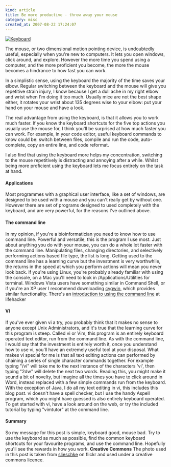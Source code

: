 ```yaml
--- 
kind: article
title: Be more productive - throw away your mouse
category: misc
created_at: 2007-08-22 17:24:07
---
```

<a href="http://www.flickr.com/photos/slieschke/253702780/"><img src="http://www.bioinformaticszen.com/wp-content/uploads/2007/08/keyboard1.jpg" alt="Keyboard" /></a>

The mouse, or two dimensional motion pointing device, is undoubtedly useful, especially when you're new to computers. It lets you open windows, click around, and explore. However the more time you spend using a computer, and the more proficient you become, the more the mouse becomes a hindrance to how fast you can work.

<!--more-->
In a simplistic sense, using the keyboard the majority of the time saves your elbow. Regular switching between the keyboard and the mouse will give you repetitive strain injury, I know because I get a dull ache in my right elbow and wrist when I'm doing it too much. Usually mice are not the best shape either, it rotates your wrist about 135 degrees wise to your elbow: put your hand on your mouse and have a look.

The real advantage from using the keyboard, is that it allows you to work much faster. If you know the keyboard shortcuts for the five top actions you usually use the mouse for, I think you'll be surprised at how much faster you can work. For example, in your code editor, useful keyboard commands to know could be: switch between files, compile and run the code, auto-complete, copy an entire line, and code reformat.

I also find that using the keyboard more helps my concentration, switching to the mouse repetitively is distracting and annoying after a while. Whilst being more proficient using the keyboard lets me focus entirely on the task at hand.
<h4> Applications</h4>
Most programmes with a graphical user interface, like a set of windows, are designed to be used with a mouse and you can't really get by without one. However there are set of programs designed to used completely with the keyboard, and are very powerful, for the reasons I've outlined above.
<h4> The command line</h4>
In my opinion, if you're a bioinformatician you need to know how to use command line. Powerful and versatile, this is the program I use most. Just about anything you do with your mouse, you can do a whole lot faster with the command line. Manipulating files, changing directories, and selectively performing actions based file type, the list is long. Getting used to the command line has a learning curve but the investment is very worthwhile, the returns in the speed at which you perform actions will mean you never look back. If you're using Linux, you're probably already familiar with using the console, on a Mac you'll need to look in /Applications/Utilities for terminal. Windows Vista users have something similar in Command Shell, or if you're an XP user I recommend downloading <a href="http://lifehacker.com/software/top/geek-to-live-introduction-to-cygwin-part-i-179514.php">cygwin</a>, which provides similar functionality. There's an <a href="http://lifehacker.com/software/command-line/introduction-to-the-unix-command-line-239704.php">introduction to using the command line</a> at lifehacker
<h4> Vi</h4>
If you've ever given vi a try, you probably think that it makes no sense to anyone except Unix Administrators, and it's true that the learning curve for this program is steep. Called vi or Vim, this program is an entirely keyboard operated text editor, run from the command line. As with the command line, I would say that the investment is entirely worth it, once you understand how to use vi, you'll have an extremely useful tool at your disposal. What makes vi special for me is that all text editing actions can performed by chaining a series of single character commands together. For example typing "/vi" will take me to the next instance of the characters 'vi', then typing "2dw" will delete the next two words. Reading this, you might make it sound a bit of novelty, but imagine all the times you have to click around in Word, instead replaced with a few simple commands run from the keyboard. With the exception of Java, I do all my text editing in vi, this includes this blog post. vi doesn't have a spell checker, but I use the handy Aspell program, which you might have guessed is also entirely keyboard operated. To get started with vi, have a look around on the web, or try the included tutorial by typing "vimtutor" at the command line.
<h4> Summary</h4>
So my message for this post is simple, keyboard good, mouse bad. Try to use the keyboard as much as possible, find the common keyboard shortcuts for your favourite programs, and use the command line. Hopefully you'll see the rewards in how you work.
<strong>Creative Commons</strong>
The photo used in this post is taken from <a href="http://www.flickr.com/photos/slieschke/253702780/">slieschke</a> on flickr and used under a creative commons licence.
